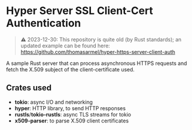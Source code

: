 # Hyper Server SSL Client-Cert Authentication

> ⚠️ 2023-12-30: This repository is quite old (by Rust standards); an updated example can be found here: https://github.com/thomasarmel/hyper-https-server-client-auth

A sample Rust server that can process asynchronous HTTPS requests
and fetch the X.509 subject of the client-certificate used.

## Crates used

* **tokio**: async I/O and networking
* **hyper**: HTTP library, to send HTTP responses
* **rustls**/**tokio-rustls**: async TLS streams for tokio
* **x509-parser**: to parse X.509 client certificates
